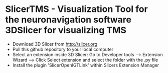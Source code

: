# SlicerTMS - Visualization Tool for the neuronavigation software 3DSlicer for visualizing TMS
- Download 3D Slicer from http://slicer.org
- Pull this github repository to your local computer
- Select an extension inside 3D Slicer: Go to Developer tools --> Extension Wizard --> Click Select extension and select the folder with the .py file
- Install the plugin 'SlicerOpenIGTLink' within Slicers Extension Manager